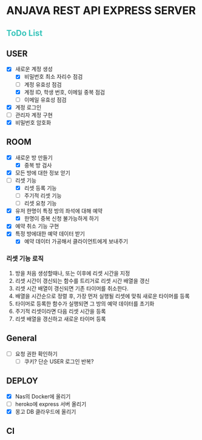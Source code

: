 # ANJAVA REST API EXPRESS SERVER

<h2 style="color:#39c5bb">ToDo List</h2>

## USER

- [x] 새로운 계정 생성
  - [x] 비밀번호 최소 자리수 점검
  - [ ] 계정 유효성 점검
  - [x] 계정 ID, 학생 번호, 이메일 중복 점검
  - [ ] 이메일 유효성 점검
- [x] 계정 로그인
- [ ] 관리자 계정 구현
- [x] 비밀번호 암호화

## ROOM

- [x] 새로운 방 만들기
  - [x] 중복 방 검사
- [x] 모든 방에 대한 정보 얻기
- [ ] 리셋 기능
  - [x] 리셋 등록 기능
  - [ ] 주기적 리셋 기능
  - [ ] 리셋 요청 기능
- [x] 유저 한명이 특정 방의 좌석에 대해 예약
  - [x] 한명이 중복 신청 불가능하게 하기
- [x] 예약 취소 기능 구현
- [x] 특정 방에대한 예약 데이터 받기
  - [x] 예약 데이터 가공해서 클라이언트에게 보내주기

### 리셋 기능 로직

1. 방을 처음 생성할때나, 또는 이후에 리셋 시간을 지정
2. 리셋 시간이 갱신되는 함수를 트리거로 리셋 시간 배열을 갱신
3. 리셋 시간 배열이 갱신되면 기존 타이머를 취소한다.
4. 배열을 시간순으로 정렬 후, 가장 먼저 실행될 리셋에 맞춰 새로운 타이머를 등록
5. 타이머로 등록한 함수가 실행되면 그 방의 예약 데이터를 초기화
6. 주기적 리셋이라면 다음 리셋 시간을 등록
7. 리셋 배열을 갱신하고 새로운 타이머 등록

## General

- [ ] 요청 권한 확인하기
  - [ ] 쿠키? 단순 USER 로그인 반복?

## DEPLOY

- [x] Nas의 Docker에 올리기
- [ ] heroko에 express 서버 올리기
- [x] 몽고 DB 클라우드에 올리기

## CI
